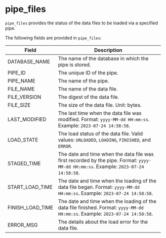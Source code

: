 # pipe_files

`pipe_files` provides the status of the data files to be loaded via a specified pipe.

The following fields are provided in `pipe_files`:

| **Field**        | **Description**                                              |
| ---------------- | ------------------------------------------------------------ |
| DATABASE_NAME    | The name of the database in which the pipe is stored.        |
| PIPE_ID          | The unique ID of the pipe.                                   |
| PIPE_NAME        | The name of the pipe.                                        |
| FILE_NAME        | The name of the data file.                                   |
| FILE_VERSION     | The digest of the data file.                                 |
| FILE_SIZE        | The size of the data file. Unit: bytes.                      |
| LAST_MODIFIED    | The last time when the data file was modified. Format: `yyyy-MM-dd HH:mm:ss`. Example: `2023-07-24 14:58:58`. |
| LOAD_STATE       | The load status of the data file. Valid values: `UNLOADED`, `LOADING`, `FINISHED`, and `ERROR`. |
| STAGED_TIME      | The date and time when the data file was first recorded by the pipe. Format: `yyyy-MM-dd HH:mm:ss`. Example: `2023-07-24 14:58:58`. |
| START_LOAD_TIME  | The date and time when the loading of the data file began. Format: `yyyy-MM-dd HH:mm:ss`. Example: `2023-07-24 14:58:58`. |
| FINISH_LOAD_TIME | The date and time when the loading of the data file finished. Format: `yyyy-MM-dd HH:mm:ss`. Example: `2023-07-24 14:58:58`. |
| ERROR_MSG        | The details about the load error for the data file.          |
